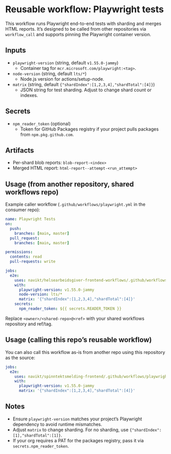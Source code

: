 # Reusable workflow: Playwright tests

This workflow runs Playwright end-to-end tests with sharding and merges HTML reports. It’s designed to be called from other repositories via `workflow_call` and supports pinning the Playwright container version.

## Inputs
- `playwright-version` (string, default `v1.55.0-jammy`)
  - Container tag for `mcr.microsoft.com/playwright:<tag>`.
- `node-version` (string, default `lts/*`)
  - Node.js version for actions/setup-node.
- `matrix` (string, default `{"shardIndex":[1,2,3,4],"shardTotal":[4]}`)
  - JSON string for test sharding. Adjust to change shard count or indexes.

## Secrets
- `npm_reader_token` (optional)
  - Token for GitHub Packages registry if your project pulls packages from `npm.pkg.github.com`.

## Artifacts
- Per-shard blob reports: `blob-report-<index>`
- Merged HTML report: `html-report--attempt-<run_attempt>`

## Usage (from another repository, shared workflows repo)
Example caller workflow (`.github/workflows/playwright.yml` in the consumer repo):

```yaml
name: Playwright Tests
on:
  push:
    branches: [main, master]
  pull_request:
    branches: [main, master]

permissions:
  contents: read
  pull-requests: write

jobs:
  e2e:
    uses: navikt/helsearbeidsgiver-frontend-workflows/.github/workflows/playwright-reusable.yml@<ref>
    with:
      playwright-version: v1.55.0-jammy
      node-version: lts/*
      matrix: '{"shardIndex":[1,2,3,4],"shardTotal":[4]}'
    secrets:
      npm_reader_token: ${{ secrets.READER_TOKEN }}
```

Replace `<owner>/<shared-repo>@<ref>` with your shared workflows repository and ref/tag.

## Usage (calling this repo’s reusable workflow)
You can also call this workflow as-is from another repo using this repository as the source:

```yaml
jobs:
  e2e:
    uses: navikt/spinntektsmelding-frontend/.github/workflows/playwright-reusable.yml@main
    with:
      playwright-version: v1.55.0-jammy
      matrix: '{"shardIndex":[1,2,3,4],"shardTotal":[4]}'
```

## Notes
- Ensure `playwright-version` matches your project’s Playwright dependency to avoid runtime mismatches.
- Adjust `matrix` to change sharding. For no sharding, use `{"shardIndex":[1],"shardTotal":[1]}`.
- If your org requires a PAT for the packages registry, pass it via `secrets.npm_reader_token`.
